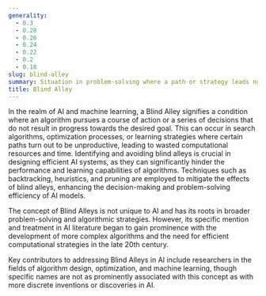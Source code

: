 ```yaml
---
generality:
  - 0.3
  - 0.28
  - 0.26
  - 0.24
  - 0.22
  - 0.2
  - 0.18
slug: blind-alley
summary: Situation in problem-solving where a path or strategy leads nowhere, offering no further possibilities for progress or solution.
title: Blind Alley
---
```


In the realm of AI and machine learning, a Blind Alley signifies a condition where an algorithm pursues a course of action or a series of decisions that do not result in progress towards the desired goal. This can occur in search algorithms, optimization processes, or learning strategies where certain paths turn out to be unproductive, leading to wasted computational resources and time. Identifying and avoiding blind alleys is crucial in designing efficient AI systems, as they can significantly hinder the performance and learning capabilities of algorithms. Techniques such as backtracking, heuristics, and pruning are employed to mitigate the effects of blind alleys, enhancing the decision-making and problem-solving efficiency of AI models.

The concept of Blind Alleys is not unique to AI and has its roots in broader problem-solving and algorithmic strategies. However, its specific mention and treatment in AI literature began to gain prominence with the development of more complex algorithms and the need for efficient computational strategies in the late 20th century.

Key contributors to addressing Blind Alleys in AI include researchers in the fields of algorithm design, optimization, and machine learning, though specific names are not as prominently associated with this concept as with more discrete inventions or discoveries in AI.
